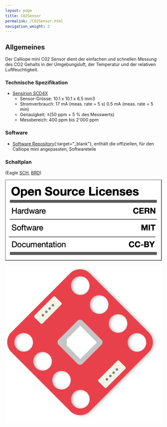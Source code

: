 ```yaml
---
layout: page
title: CO2Sensor
permalink: /CO2Sensor.html
navigation_weight: 2
---
```


## Allgemeines

Der Calliope mini C02 Sensor dient der einfachen und schnellen Messung des CO2 Gehalts in der Umgebungsluft, der Temperatur und der relativen Luftfeuchtigkeit. 

### Technische Spezifikation  
  
* [Sensirion SCD4X](https://www.sensirion.com/de/umweltsensoren/kohlendioxidsensor/kohlendioxidsensor-scd4x/) 
    + Sensor-Grösse: 10.1 x 10.1 x 6.5 mm3
    + Stromverbrauch:
      17 mA (meas. rate = 5 s)
      0.5 mA (meas. rate = 5 min)
    + Genauigkeit:
      ±(50 ppm + 5 % des Messwerts)
    + Messbereich:
      400 ppm bis 2'000 ppm

### Software

- [Software Repository](https://github.com/calliope-edu/CO2-Sensor-SCD40){:target="_blank"}, enthält die offiziellen, für den Calliope mini angepassten, Softwareteile

### Schaltplan

(Eagle [SCH](../../assets/CO2Sensor/eagle/SCD4X-Grove.sch), [BRD](../../assets/CO2Sensor/eagle/SCD4X-Grove.brd))


![Lizenz](../../assets/img/calliope_license.png)

![Calliope](../../assets/CO2Sensor/calliope_co2_sensor_rotation.png)
